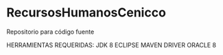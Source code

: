 # RecursosHumanosCenicco
Repositorio para código fuente

HERRAMIENTAS REQUERIDAS:
  JDK 8
  ECLIPSE
  MAVEN
  DRIVER ORACLE 8
  

